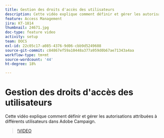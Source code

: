 ```yaml
---
title: Gestion des droits d'accès des utilisateurs
description: Cette vidéo explique comment définir et gérer les autorisations attribuées à différents utilisateurs dans Adobe Campaign.
feature: Access Management
jira: KT-1814
thumbnail: 24671.jpg
doc-type: feature video
activity: setup
team: DOCS
exl-id: 22c05c17-a085-4376-9d06-cbb9d5249608
source-git-commit: c84867ef59a10448a377a959d0b67ae71343a4aa
workflow-type: tm+mt
source-wordcount: '44'
ht-degree: 18%

---
```


# Gestion des droits d&#39;accès des utilisateurs

Cette vidéo explique comment définir et gérer les autorisations attribuées à différents utilisateurs dans Adobe Campaign.

>[!VIDEO](https://video.tv.adobe.com/v/24671?quality=12&learn=on)
